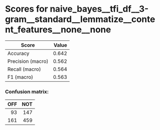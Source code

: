 # Scores for naive_bayes__tfi_df__3-gram__standard__lemmatize__content_features__none__none
|      Score      |Value|
|-----------------|----:|
|Accuracy         |0.642|
|Precision (macro)|0.562|
|Recall (macro)   |0.564|
|F1 (macro)       |0.563|

### Confusion matrix:
|OFF|NOT|
|--:|--:|
| 93|147|
|161|459|
